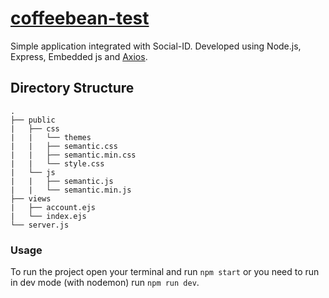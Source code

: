 # [coffeebean-test](https://coffeebean-test.herokuapp.com/)


Simple application integrated with Social-ID. Developed using Node.js, Express, Embedded js and [Axios](https://github.com/axios/axios).

## Directory Structure
```
.
├── public
|   ├── css
|   |   └── themes
|   |   ├── semantic.css
|   |   ├── semantic.min.css
|   |   └── style.css
|   └── js
|   |   ├── semantic.js
|   |   └── semantic.min.js
├── views
|   ├── account.ejs
|   └── index.ejs
└── server.js
```

### Usage
To run the project open your terminal and run `npm start` or you need to run in dev mode (with nodemon) run `npm run dev`.
